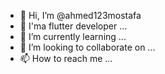 - 👋 Hi, I’m @ahmed123mostafa
- 👀 I'ma flutter developer ...
- 🌱 I’m currently learning ...
- 💞️ I’m looking to collaborate on ...
- 📫 How to reach me ...

<!---
ahmed123mostafa/ahmed123mostafa is a ✨ special ✨ repository because its `README.md` (this file) appears on your GitHub profile.
You can click the Preview link to take a look at your changes.
--->
